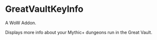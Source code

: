 # GreatVaultKeyInfo

A WoW Addon.

Displays more info about your Mythic+ dungeons run in the Great Vault.